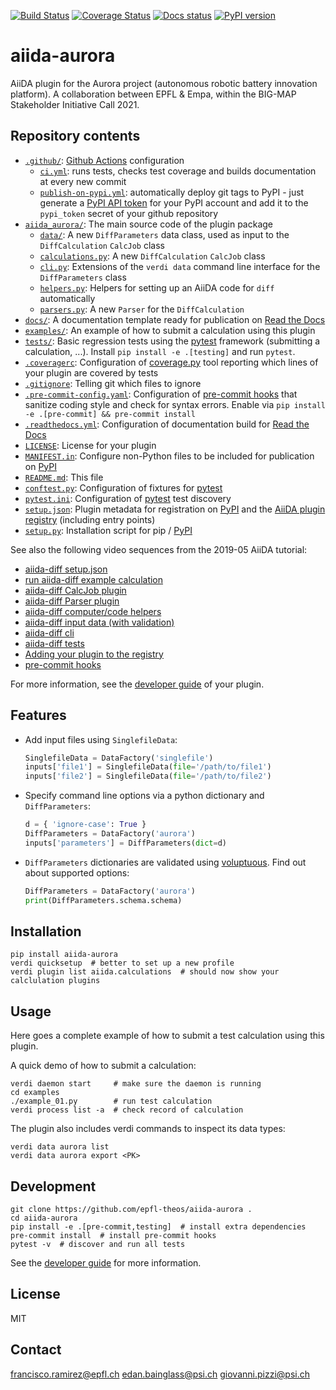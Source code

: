 [![Build Status](https://github.com/epfl-theos/aiida-aurora/workflows/ci/badge.svg?branch=master)](https://github.com/epfl-theos/aiida-aurora/actions)
[![Coverage Status](https://coveralls.io/repos/github/epfl-theos/aiida-aurora/badge.svg?branch=master)](https://coveralls.io/github/epfl-theos/aiida-aurora?branch=master)
[![Docs status](https://readthedocs.org/projects/aiida-aurora/badge)](http://aiida-aurora.readthedocs.io/)
[![PyPI version](https://badge.fury.io/py/aiida-aurora.svg)](https://badge.fury.io/py/aiida-aurora)

# aiida-aurora

AiiDA plugin for the Aurora project (autonomous robotic battery innovation platform).
A collaboration between EPFL & Empa, within the BIG-MAP Stakeholder Initiative Call 2021.

## Repository contents

- [`.github/`](.github/): [Github Actions](https://github.com/features/actions) configuration
  - [`ci.yml`](.github/workflows/ci.yml): runs tests, checks test coverage and builds documentation at every new commit
  - [`publish-on-pypi.yml`](.github/workflows/publish-on-pypi.yml): automatically deploy git tags to PyPI - just generate a [PyPI API token](https://pypi.org/help/#apitoken) for your PyPI account and add it to the `pypi_token` secret of your github repository
- [`aiida_aurora/`](aiida_aurora/): The main source code of the plugin package
  - [`data/`](aiida_aurora/data/): A new `DiffParameters` data class, used as input to the `DiffCalculation` `CalcJob` class
  - [`calculations.py`](aiida_aurora/calculations.py): A new `DiffCalculation` `CalcJob` class
  - [`cli.py`](aiida_aurora/cli.py): Extensions of the `verdi data` command line interface for the `DiffParameters` class
  - [`helpers.py`](aiida_aurora/helpers.py): Helpers for setting up an AiiDA code for `diff` automatically
  - [`parsers.py`](aiida_aurora/parsers.py): A new `Parser` for the `DiffCalculation`
- [`docs/`](docs/): A documentation template ready for publication on [Read the Docs](http://aiida-diff.readthedocs.io/en/latest/)
- [`examples/`](examples/): An example of how to submit a calculation using this plugin
- [`tests/`](tests/): Basic regression tests using the [pytest](https://docs.pytest.org/en/latest/) framework (submitting a calculation, ...). Install `pip install -e .[testing]` and run `pytest`.
- [`.coveragerc`](.coveragerc): Configuration of [coverage.py](https://coverage.readthedocs.io/en/latest) tool reporting which lines of your plugin are covered by tests
- [`.gitignore`](.gitignore): Telling git which files to ignore
- [`.pre-commit-config.yaml`](.pre-commit-config.yaml): Configuration of [pre-commit hooks](https://pre-commit.com/) that sanitize coding style and check for syntax errors. Enable via `pip install -e .[pre-commit] && pre-commit install`
- [`.readthedocs.yml`](.readthedocs.yml): Configuration of documentation build for [Read the Docs](https://readthedocs.org/)
- [`LICENSE`](LICENSE): License for your plugin
- [`MANIFEST.in`](MANIFEST.in): Configure non-Python files to be included for publication on [PyPI](https://pypi.org/)
- [`README.md`](README.md): This file
- [`conftest.py`](conftest.py): Configuration of fixtures for [pytest](https://docs.pytest.org/en/latest/)
- [`pytest.ini`](pytest.ini): Configuration of [pytest](https://docs.pytest.org/en/latest/) test discovery
- [`setup.json`](setup.json): Plugin metadata for registration on [PyPI](https://pypi.org/) and the [AiiDA plugin registry](https://aiidateam.github.io/aiida-registry/) (including entry points)
- [`setup.py`](setup.py): Installation script for pip / [PyPI](https://pypi.org/)

See also the following video sequences from the 2019-05 AiiDA tutorial:

- [aiida-diff setup.json](https://www.youtube.com/watch?v=2CxiuiA1uVs&t=240s)
- [run aiida-diff example calculation](https://www.youtube.com/watch?v=2CxiuiA1uVs&t=403s)
- [aiida-diff CalcJob plugin](https://www.youtube.com/watch?v=2CxiuiA1uVs&t=685s)
- [aiida-diff Parser plugin](https://www.youtube.com/watch?v=2CxiuiA1uVs&t=936s)
- [aiida-diff computer/code helpers](https://www.youtube.com/watch?v=2CxiuiA1uVs&t=1238s)
- [aiida-diff input data (with validation)](https://www.youtube.com/watch?v=2CxiuiA1uVs&t=1353s)
- [aiida-diff cli](https://www.youtube.com/watch?v=2CxiuiA1uVs&t=1621s)
- [aiida-diff tests](https://www.youtube.com/watch?v=2CxiuiA1uVs&t=1931s)
- [Adding your plugin to the registry](https://www.youtube.com/watch?v=760O2lDB-TM&t=112s)
- [pre-commit hooks](https://www.youtube.com/watch?v=760O2lDB-TM&t=333s)

For more information, see the [developer guide](https://aiida-diff.readthedocs.io/en/latest/developer_guide) of your plugin.

## Features

- Add input files using `SinglefileData`:

  ```python
  SinglefileData = DataFactory('singlefile')
  inputs['file1'] = SinglefileData(file='/path/to/file1')
  inputs['file2'] = SinglefileData(file='/path/to/file2')
  ```

- Specify command line options via a python dictionary and `DiffParameters`:

  ```python
  d = { 'ignore-case': True }
  DiffParameters = DataFactory('aurora')
  inputs['parameters'] = DiffParameters(dict=d)
  ```

- `DiffParameters` dictionaries are validated using [voluptuous](https://github.com/alecthomas/voluptuous).
  Find out about supported options:

  ```python
  DiffParameters = DataFactory('aurora')
  print(DiffParameters.schema.schema)
  ```

## Installation

```shell
pip install aiida-aurora
verdi quicksetup  # better to set up a new profile
verdi plugin list aiida.calculations  # should now show your calclulation plugins
```

## Usage

Here goes a complete example of how to submit a test calculation using this plugin.

A quick demo of how to submit a calculation:

```shell
verdi daemon start     # make sure the daemon is running
cd examples
./example_01.py        # run test calculation
verdi process list -a  # check record of calculation
```

The plugin also includes verdi commands to inspect its data types:

```shell
verdi data aurora list
verdi data aurora export <PK>
```

## Development

```shell
git clone https://github.com/epfl-theos/aiida-aurora .
cd aiida-aurora
pip install -e .[pre-commit,testing]  # install extra dependencies
pre-commit install  # install pre-commit hooks
pytest -v  # discover and run all tests
```

See the [developer guide](http://aiida-aurora.readthedocs.io/en/latest/developer_guide/index.html) for more information.

## License

MIT

## Contact

francisco.ramirez@epfl.ch
edan.bainglass@psi.ch
giovanni.pizzi@psi.ch

